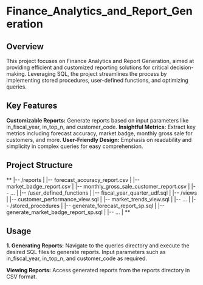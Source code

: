 # Finance_Analytics_and_Report_Generation

## Overview

This project focuses on Finance Analytics and Report Generation, aimed at providing efficient and customized reporting solutions for critical decision-making. Leveraging SQL, the project streamlines the process by implementing stored procedures, user-defined functions, and optimizing queries.

## Key Features

**Customizable Reports:** Generate reports based on input parameters like in_fiscal_year, in_top_n, and customer_code.
**Insightful Metrics:** Extract key metrics including forecast accuracy, market badge, monthly gross sale for customers, and more.
**User-Friendly Design:** Emphasis on readability and simplicity in complex queries for easy comprehension.

## Project Structure

**    |-- /reports
    |   |-- forecast_accuracy_report.csv
    |   |-- market_badge_report.csv
    |   |-- monthly_gross_sale_customer_report.csv
    |   |-- ...
    |
    |-- /user_defined_functions
    |   |-- fiscal_year_quarter_udf.sql
    |
    |-- /views
    |   |-- customer_performance_view.sql
    |   |-- market_trends_view.sql
    |   |-- ...
    |
    |-- /stored_procedures
    |   |-- generate_forecast_report_sp.sql
    |   |-- generate_market_badge_report_sp.sql
    |   |-- ...
    |
**
## Usage

**1. Generating Reports:**
Navigate to the queries directory and execute the desired SQL files to generate reports.
Input parameters such as in_fiscal_year, in_top_n, and customer_code as required.

**Viewing Reports:**
Access generated reports from the reports directory in CSV format.
